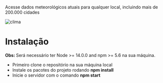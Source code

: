 
Acesse dados meteorológicos atuais para qualquer local, incluindo mais de 200.000 cidades


![clima](https://user-images.githubusercontent.com/55710562/176753153-f1a398b6-fed5-4977-a67b-4ee8360d9c09.png)

<h1>Instalação</h1>

<strong>Obs: </strong> Será necessário ter Node >= 14.0.0 and npm >= 5.6 na sua máquina.

<ul>
  <li>Primeiro clone o repositório na sua máquina local</li>
  <li>Instale os pacotes do projeto rodando <strong>npm install</strong></li>
  <li>Inicie o servidor com o comando <strong>npm start</strong></li>
</ul>
